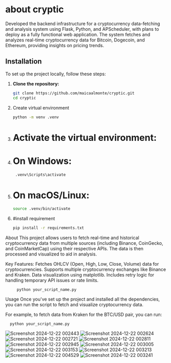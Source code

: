 # about cryptic

Developed the backend infrastructure for a cryptocurrency data-fetching and analysis system using Flask, Python, and APScheduler, with plans to deploy as a fully functional web application. The system fetches and analyzes real-time cryptocurrency data for Bitcoin, Dogecoin, and Ethereum, providing insights on pricing trends.
## Installation

To set up the project locally, follow these steps:

1. **Clone the repository:**
   ```bash
   git clone https://github.com/maicaalmonte/cryptic.git
   cd cryptic
2. Create virtual environment
   ```bash
   python -m venv .venv

2. # Activate the virtual environment:
3. # On Windows:
 
      ``` bash
       .venv\Scripts\activate
   
3. # On macOS/Linux:
      ```bash
      source .venv/bin/activate

5. #install requirement
      ```bash
      pip install -r requirements.txt

 About
This project allows users to fetch real-time and historical cryptocurrency data from multiple sources (including Binance, CoinGecko, and CoinMarketCap) using their respective APIs. The data is then processed and visualized to aid in analysis.

Key Features:
Fetches OHLCV (Open, High, Low, Close, Volume) data for cryptocurrencies.
Supports multiple cryptocurrency exchanges like Binance and Kraken.
Data visualization using matplotlib.
Includes retry logic for handling temporary API issues or rate limits.
    
      
         python your_script_name.py
Usage
Once you've set up the project and installed all the dependencies, you can run the script to fetch and visualize cryptocurrency data.

For example, to fetch data from Kraken for the BTC/USD pair, you can run:
    
      
      python your_script_name.py

![Screenshot 2024-12-22 002443](https://github.com/user-attachments/assets/30d8b44d-5911-441e-852c-e3910bc4bc5b)
![Screenshot 2024-12-22 002624](https://github.com/user-attachments/assets/ad6d4b9b-0768-4af8-8fd8-a9095ba08ee5)
![Screenshot 2024-12-22 002721](https://github.com/user-attachments/assets/6f5b5f8d-2b88-44f4-ab59-3a6414f8d970)
![Screenshot 2024-12-22 002811](https://github.com/user-attachments/assets/045bd778-ad07-49b3-87a8-4588d27e8058)
![Screenshot 2024-12-22 002945](https://github.com/user-attachments/assets/7db4c04b-8627-47ba-960a-340ce685a96a)
![Screenshot 2024-12-22 003005](https://github.com/user-attachments/assets/760b6d81-36ec-4d78-9974-36c59c952e1f)
![Screenshot 2024-12-22 003153](https://github.com/user-attachments/assets/890a054e-6efd-40c9-aa8f-f55d29ae0bdf)
![Screenshot 2024-12-22 003213](https://github.com/user-attachments/assets/7d2f1a4f-704f-4732-9957-983139d11e97)
![Screenshot 2024-12-22 004529](https://github.com/user-attachments/assets/a9a56e95-151c-438b-b0f9-a356707fa859)
![Screenshot 2024-12-22 003241](https://github.com/user-attachments/assets/c80c255b-819a-4e86-b7ee-70323b4ae53f)


